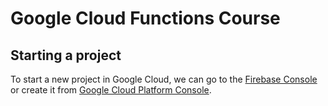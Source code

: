 # Google Cloud Functions Course

## Starting a project
To start a new project in Google Cloud, we can go to the 
[Firebase Console](https://console.firebase.google.com)
or create it from [Google Cloud Platform Console](https://console.cloud.google.com).


